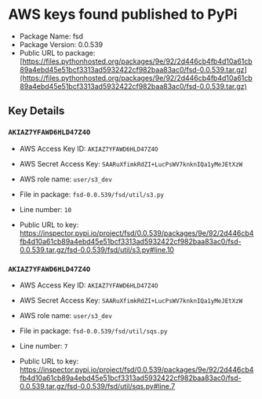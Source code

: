 # AWS keys found published to PyPi

* Package Name: fsd
* Package Version: 0.0.539
* Public URL to package: [https://files.pythonhosted.org/packages/9e/92/2d446cb4fb4d10a61cb89a4ebd45e51bcf3313ad5932422cf982baa83ac0/fsd-0.0.539.tar.gz](https://files.pythonhosted.org/packages/9e/92/2d446cb4fb4d10a61cb89a4ebd45e51bcf3313ad5932422cf982baa83ac0/fsd-0.0.539.tar.gz)

## Key Details

### `AKIAZ7YFAWD6HLD47Z4O`

* AWS Access Key ID: `AKIAZ7YFAWD6HLD47Z4O`
* AWS Secret Access Key: `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` 
* AWS role name: `user/s3_dev`
* File in package: `fsd-0.0.539/fsd/util/s3.py`
* Line number: `10`

* Public URL to key: https://inspector.pypi.io/project/fsd/0.0.539/packages/9e/92/2d446cb4fb4d10a61cb89a4ebd45e51bcf3313ad5932422cf982baa83ac0/fsd-0.0.539.tar.gz/fsd-0.0.539/fsd/util/s3.py#line.10



### `AKIAZ7YFAWD6HLD47Z4O`

* AWS Access Key ID: `AKIAZ7YFAWD6HLD47Z4O`
* AWS Secret Access Key: `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` 
* AWS role name: `user/s3_dev`
* File in package: `fsd-0.0.539/fsd/util/sqs.py`
* Line number: `7`

* Public URL to key: https://inspector.pypi.io/project/fsd/0.0.539/packages/9e/92/2d446cb4fb4d10a61cb89a4ebd45e51bcf3313ad5932422cf982baa83ac0/fsd-0.0.539.tar.gz/fsd-0.0.539/fsd/util/sqs.py#line.7


